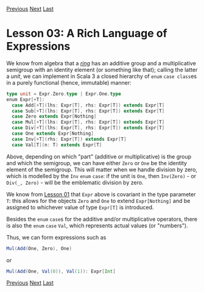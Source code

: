 [Previous](https://github.com/sjbiaga/kittens/blob/main/queens-2-heap/README.md) [Next](https://github.com/sjbiaga/kittens/blob/main/expr-02-eval/README.md) [Last](https://github.com/sjbiaga/kittens/blob/main/expr-09-ring/README.md)

Lesson 03: A Rich Language of Expressions
=========================================

We know from algebra that a [_ring_](https://en.wikipedia.org/wiki/Ring_(mathematics)) has an additive group and a
multiplicative semigroup with an identity element (or something like that); calling the latter a _unit_, we can implement in
Scala 3 a closed hierarchy of `enum` `case class`es in a purely functional (hence, immutable) manner:

```Scala
type unit = Expr.Zero.type | Expr.One.type
enum Expr[+T]:
  case Add[+T](lhs: Expr[T], rhs: Expr[T]) extends Expr[T]
  case Sub[+T](lhs: Expr[T], rhs: Expr[T]) extends Expr[T]
  case Zero extends Expr[Nothing]
  case Mul[+T](lhs: Expr[T], rhs: Expr[T]) extends Expr[T]
  case Div[+T](lhs: Expr[T], rhs: Expr[T]) extends Expr[T]
  case One extends Expr[Nothing]
  case Inv[+T](rhs: Expr[T]) extends Expr[T]
  case Val[T](n: T) extends Expr[T]
```

Above, depending on which "part" (additive or multiplicative) is the group and which the semigroup, we can have either `Zero`
or `One` be the identity element of the semigroup. This will matter when we handle division by zero, which is modelled by the
`Inv` `enum` `case`: if the unit is `One`, then `Inv(Zero)` - or `Div(_, Zero)` - will be the emblematic division by zero.

We know from [Lesson 01](https://github.com/sjbiaga/kittens/blob/main/covariant-1-contravariant/README.md#covariance) that
`Expr` above is covariant in the type parameter `T`: this allows for the objects `Zero` and `One` to extend `Expr[Nothing]`
and be assigned to whichever value of type `Expr[T]` is introduced.

Besides the `enum` `case`s for the additive and/or multiplicative operators, there is also the `enum` `case` `Val`, which
represents actual values (or "numbers").

Thus, we can form expressions such as

```Scala
Mul(Add(One, Zero), One)
```

or

```Scala
Mul(Add(One, Val(0)), Val(1)): Expr[Int]
```

[Previous](https://github.com/sjbiaga/kittens/blob/main/queens-2-heap/README.md) [Next](https://github.com/sjbiaga/kittens/blob/main/expr-02-eval/README.md) [Last](https://github.com/sjbiaga/kittens/blob/main/expr-09-ring/README.md)

